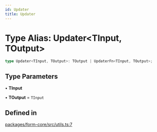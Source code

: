 ```yaml
---
id: Updater
title: Updater
---
```


# Type Alias: Updater\<TInput, TOutput\>

```ts
type Updater<TInput, TOutput>: TOutput | UpdaterFn<TInput, TOutput>;
```

## Type Parameters

• **TInput**

• **TOutput** = `TInput`

## Defined in

[packages/form-core/src/utils.ts:7](https://github.com/TanStack/form/blob/03de1e83ad6580cff66ab58566f3003d93d4e34d/packages/form-core/src/utils.ts#L7)
